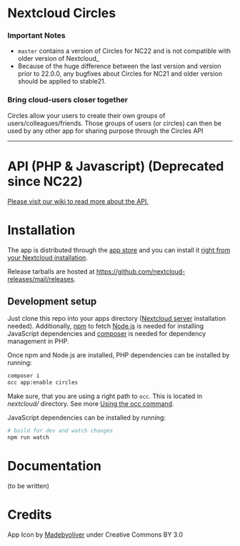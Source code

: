 # Nextcloud Circles


### Important Notes 

 - `master` contains a version of Circles for NC22 and is not compatible with older version of Nextcloud_
 - Because of the huge difference between the last version and version prior to 22.0.0, any bugfixes about Circles for NC21 and older version should be applied to stable21.


### Bring cloud-users closer together

Circles allow your users to create their own groups of users/colleagues/friends. 
Those groups of users (or circles) can then be used by any other app for sharing purpose 
 through the Circles API


***

# API (PHP & Javascript) (Deprecated since NC22)

[Please visit our wiki to read more about the API.](https://github.com/nextcloud/circles/wiki)

# Installation

The app is distributed through the [app store](https://apps.nextcloud.com/apps/circles) and you can install it [right from your Nextcloud installation](https://docs.nextcloud.com/server/stable/admin_manual/apps_management.html).

Release tarballs are hosted at https://github.com/nextcloud-releases/mail/releases.

## Development setup

Just clone this repo into your apps directory ([Nextcloud server](https://github.com/nextcloud/server#running-master-checkouts) installation needed). Additionally, [npm](https://www.npmjs.com/) to fetch [Node.js](https://nodejs.org/en/download/package-manager/) is needed for installing JavaScript dependencies
and [composer](https://getcomposer.org/download/) is needed for dependency management in PHP.

Once npm and Node.js are installed, PHP dependencies can be installed by running:

```bash
composer i
occ app:enable circles
```
Make sure, that you are using a right path to ```occ```. This is located in _nextcloud/_ directory. See more [Using the occ command](https://docs.nextcloud.com/server/latest/admin_manual/configuration_server/occ_command.html#using-the-occ-command).

JavaScript dependencies can be installed by running:

```bash
# build for dev and watch changes
npm run watch
```

# Documentation

(to be written)


# Credits

App Icon by [Madebyoliver](http://www.flaticon.com/authors/madebyoliver) under Creative Commons BY 3.0
